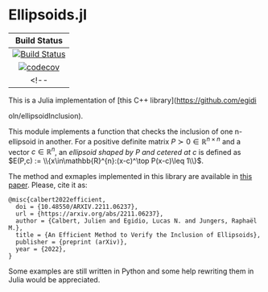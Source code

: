 # Ellipsoids.jl
| **Build Status** |
|:----------------:|
| [![Build Status][build-img]][build-url] |
| [![codecov][codecov-img]][codecov-url] |
<!-- |  [![Codecov branch][codecov-img]][codecov-url] | -->
[build-img]: https://github.com/egidioln/EllipsoidInclusion.jl/workflows/CI/badge.svg?branch=master
[build-url]: https://github.com/egidioln/EllipsoidInclusion.jl/actions?query=workflow%3ACI
[codecov-img]: https://codecov.io/gh/egidioln/EllipsoidInclusion.jl/branch/master/graph/badge.svg?token=8DUhQe22qD
[codecov-url]: https://codecov.io/gh/egidioln/EllipsoidInclusion.jl
This is a Julia implementation of [this C++ library](https://github.com/egidi

oln/ellipsoidInclusion).

This module implements a function that checks the inclusion of one n-ellipsoid in another. For a positive definite matrix $P\succ0\in\mathbb{R}^{n\times n}$ and a vector $c\in\mathbb{R}^{n}$, an *ellipsoid shaped by* $P$ *and cetered at* $c$ is defined as $E(P,c) := \\{x\in\mathbb{R}^{n}:(x-c)^\top P(x-c)\leq 1\\}$.


The method and exmaples implemented in this library are available in [this paper](https://arxiv.org/abs/2211.06237). Please, cite it as:
```
@misc{calbert2022efficient,
  doi = {10.48550/ARXIV.2211.06237},
  url = {https://arxiv.org/abs/2211.06237},
  author = {Calbert, Julien and Egidio, Lucas N. and Jungers, Raphaël M.},
  title = {An Efficient Method to Verify the Inclusion of Ellipsoids},
  publisher = {preprint (arXiv)},
  year = {2022},
}

```


Some examples are still written in Python and some help rewriting them in Julia would be appreciated.
